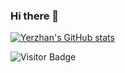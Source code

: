 ### Hi there 👋

[![Yerzhan's GitHub stats](https://github-readme-stats.vercel.app/api?username=yerzhan7&theme=tokyonight)](https://github.com/anuraghazra/github-readme-stats)

![Visitor Badge](https://visitor-badge.laobi.icu/badge?page_id=yerzhan7.yerzhan7)
